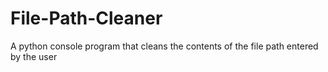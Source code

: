 # File-Path-Cleaner
A python console program that cleans the contents of the file path entered by the user
